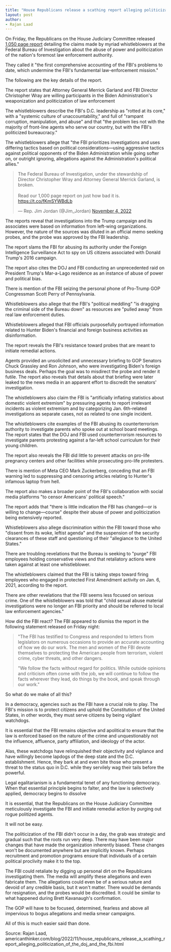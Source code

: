 ```yaml
---
title: "House Republicans release a scathing report alleging politicization of the DOJ and the FBI"
layout: post
author:
- Rajan Laad
---
```


On Friday, the Republicans on the House Judiciary Committee released [1,050 page report](https://judiciary.house.gov/sites/evo-subsites/republicans-judiciary.house.gov/files/legacy_files/wp-content/uploads/2022/11/HJC_STAFF_FBI_REPORT.pdf) detailing the claims made by myriad whistleblowers at the Federal Bureau of Investigation about the abuse of power and politicization of the nation's foremost law enforcement authority.

They called it "the first comprehensive accounting of the FBI's problems to date, which undermine the FBI's fundamental law-enforcement mission."

The following are the key details of the report.

The report states that Attorney General Merrick Garland and FBI Director Christopher Wray are willing participants in the Biden Administration's weaponization and politicization of law enforcement

The whistleblowers describe the FBI's D.C. leadership as "rotted at its core," with a "systemic culture of unaccountability," and full of "rampant corruption, manipulation, and abuse" and that "the problem lies not with the majority of front-line agents who serve our country, but with the FBI's politicized bureaucracy."

The whistleblowers allege that "the FBI prioritizes investigations and uses differing tactics based on political considerations—using aggressive tactics against political opponents of the Biden Administration while going softer on, or outright ignoring, allegations against the Administration's political allies."

<blockquote class="twitter-tweet"><p lang="en" dir="ltr">The Federal Bureau of Investigation, under the stewardship of Director Christopher Wray and Attorney General Merrick Garland, is broken. <br><br>Read our 1,000 page report on just how bad it is. <a href="https://t.co/fKmSYWBdLb">https://t.co/fKmSYWBdLb</a></p>&mdash; Rep. Jim Jordan (@Jim_Jordan) <a href="https://twitter.com/Jim_Jordan/status/1588491175178403842?ref_src=twsrc%5Etfw">November 4, 2022</a></blockquote> <script async src="https://platform.twitter.com/widgets.js" charset="utf-8"></script>

The reports reveal that investigations into the Trump campaign and its associates were based on information from left-wing organizations. However, the nature of the sources was diluted in an official memo seeking probes, and the probe was approved by the FBI leadership.

The report slams the FBI for abusing its authority under the Foreign Intelligence Surveillance Act to spy on US citizens associated with Donald Trump's 2016 campaign.

The report also cites the DOJ and FBI conducting an unprecedented raid on President Trump's Mar-a-Lago residence as an instance of abuse of power and political bias.

There is mention of the FBI seizing the personal phone of Pro-Trump GOP Congressman Scott Perry of Pennsylvania.

Whistleblowers also allege that the FBI's "political meddling" "is dragging the criminal side of the Bureau down" as resources are "pulled away" from real law enforcement duties.

Whistleblowers alleged that FBI officials purposefully portrayed information related to Hunter Biden's financial and foreign business activities as disinformation.

The report reveals the FBI's resistance toward probes that are meant to initiate remedial actions.

Agents provided an unsolicited and unnecessary briefing to GOP Senators Chuck Grassley and Ron Johnson, who were investigating Biden's foreign business deals. Perhaps the goal was to misdirect the probe and render it futile. The report also reveals that details about that briefing were later leaked to the news media in an apparent effort to discredit the senators' investigation.

The whistleblowers also claim the FBI is "artificially inflating statistics about domestic violent extremism" by pressuring agents to report irrelevant incidents as violent extremism and by categorizing Jan. 6th-related investigations as separate cases, not as related to one single incident.

The whistleblowers cite examples of the FBI abusing its counterterrorism authority to investigate parents who spoke out at school board meetings. The report states that the DOJ and FBI used counterterrorism resources to investigate parents protesting against a far-left school curriculum for their young children.

The report also reveals the FBI did little to prevent attacks on pro-life pregnancy centers and other facilities while prosecuting pro-life protesters.

There is mention of Meta CEO Mark Zuckerberg, conceding that an FBI warning led to suppressing and censoring articles relating to Hunter's infamous laptop from hell.

The report also makes a broader point of the FBI's collaboration with social media platforms "to censor Americans' political speech."

The report adds that "there is little indication the FBI has changed—or is willing to change—course" despite their abuse of power and politicization being extensively reported.

Whistleblowers also allege discrimination within the FBI toward those who "dissent from its woke, leftist agenda" and the suspension of the security clearances of these staff and questioning of their "allegiance to the United States."

There are troubling revelations that the Bureau is seeking to "purge" FBI employees holding conservative views and that retaliatory actions were taken against at least one whistleblower.

The whistleblowers claimed that the FBI is taking steps toward firing employees who engaged in protected First Amendment activity on Jan. 6, 2021, according to the report.

There are other revelations that the FBI seems less focused on serious crime. One of the whistleblowers was told that "child sexual abuse material investigations were no longer an FBI priority and should be referred to local law enforcement agencies."

How did the FBI react? The FBI appeared to dismiss the report in the following statement released on Friday night:

> "The FBI has testified to Congress and responded to letters from legislators on numerous occasions to provide an accurate accounting of how we do our work. The men and women of the FBI devote themselves to protecting the American people from terrorism, violent crime, cyber threats, and other dangers.
>
> "We follow the facts without regard for politics. While outside opinions and criticism often come with the job, we will continue to follow the facts wherever they lead, do things by the book, and speak through our work."

So what do we make of all this?

In a democracy, agencies such as the FBI have a crucial role to play. The FBI's mission is to protect citizens and uphold the Constitution of the United States, in other words, they must serve citizens by being vigilant watchdogs.

It is essential that the FBI remains objective and apolitical to ensure that the law is enforced based on the nature of the crime and unquestionably not the influence, affluence, party affiliation, and ideology of the actor.

Alas, these watchdogs have relinquished their objectivity and vigilance and have willingly become lapdogs of the deep state and the D.C. establishment. Hence, they bark at and even bite those who present a threat to the status quo in D.C. while they servilely wag their tails before the powerful.

Legal egalitarianism is a fundamental tenet of any functioning democracy. When that essential principle begins to falter, and the law is selectively applied, democracy begins to dissolve

It is essential, that the Republicans on the House Judiciary Committee meticulously investigate the FBI and initiate remedial action by purging out rogue politized agents.

It will not be easy.

The politicization of the FBI didn't occur in a day, the grab was strategic and gradual such that the roots run very deep. There may have been major changes that have made the organization inherently biased. These changes won't be documented anywhere but are implicitly known. Perhaps recruitment and promotion programs ensure that individuals of a certain political proclivity make it to the top.

The FBI could retaliate by digging up personal dirt on the Republicans investigating them. The media will amplify these allegations and even fabricate them. The allegations could even be of a serious nature and devoid of any credible basis, but it won't matter. There would be demands for resignation, and the probes would be discredited. It could be similar to what happened during Brett Kavanaugh's confirmation.

The GOP will have to be focused, determined, fearless and above all impervious to bogus allegations and media smear campaigns.

All of this is much easier said than done.

Source: Rajan Laad, americanthinker.com/blog/2022/11/house\_republicans\_release\_a\_scathing\_report\_alleging\_politicization\_of\_the\_doj\_and\_the\_fbi.html

